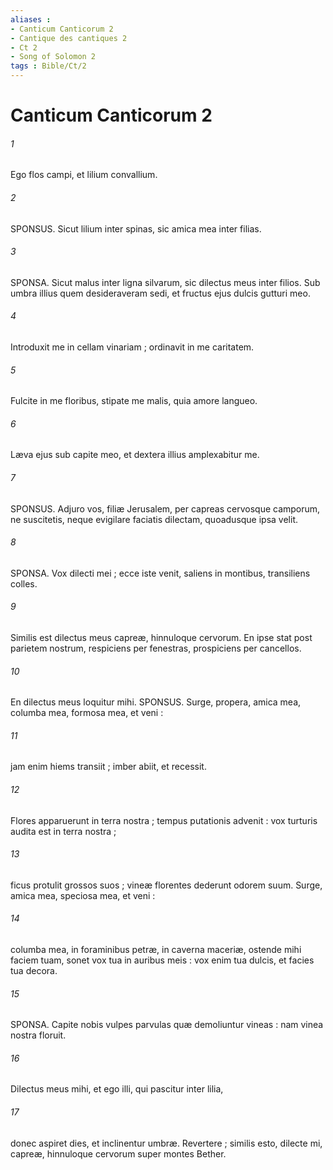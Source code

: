 ```yaml
---
aliases : 
- Canticum Canticorum 2
- Cantique des cantiques 2
- Ct 2
- Song of Solomon 2
tags : Bible/Ct/2
---
```


# Canticum Canticorum 2

###### 1
Ego flos campi, et lilium convallium.
###### 2
SPONSUS. Sicut lilium inter spinas, sic amica mea inter filias.
###### 3
SPONSA. Sicut malus inter ligna silvarum, sic dilectus meus inter filios. Sub umbra illius quem desideraveram sedi, et fructus ejus dulcis gutturi meo.
###### 4
Introduxit me in cellam vinariam ; ordinavit in me caritatem.
###### 5
Fulcite in me floribus, stipate me malis, quia amore langueo.
###### 6
Læva ejus sub capite meo, et dextera illius amplexabitur me.
###### 7
SPONSUS. Adjuro vos, filiæ Jerusalem, per capreas cervosque camporum, ne suscitetis, neque evigilare faciatis dilectam, quoadusque ipsa velit.
###### 8
SPONSA. Vox dilecti mei ; ecce iste venit, saliens in montibus, transiliens colles.
###### 9
Similis est dilectus meus capreæ, hinnuloque cervorum. En ipse stat post parietem nostrum, respiciens per fenestras, prospiciens per cancellos.
###### 10
En dilectus meus loquitur mihi. SPONSUS. Surge, propera, amica mea, columba mea, formosa mea, et veni :
###### 11
jam enim hiems transiit ; imber abiit, et recessit.
###### 12
Flores apparuerunt in terra nostra ; tempus putationis advenit : vox turturis audita est in terra nostra ;
###### 13
ficus protulit grossos suos ; vineæ florentes dederunt odorem suum. Surge, amica mea, speciosa mea, et veni :
###### 14
columba mea, in foraminibus petræ, in caverna maceriæ, ostende mihi faciem tuam, sonet vox tua in auribus meis : vox enim tua dulcis, et facies tua decora.
###### 15
SPONSA. Capite nobis vulpes parvulas quæ demoliuntur vineas : nam vinea nostra floruit.
###### 16
Dilectus meus mihi, et ego illi, qui pascitur inter lilia,
###### 17
donec aspiret dies, et inclinentur umbræ. Revertere ; similis esto, dilecte mi, capreæ, hinnuloque cervorum super montes Bether.
